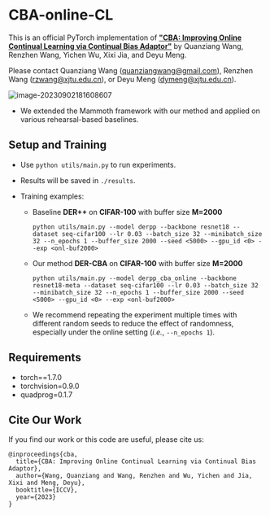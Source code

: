 # CBA-online-CL

This is an official PyTorch implementation of [**"CBA: Improving Online Continual Learning via Continual Bias Adaptor"**](https://arxiv.org/abs/2308.06925) by Quanziang Wang, Renzhen Wang, Yichen Wu, Xixi Jia, and Deyu Meng.

Please contact Quanziang Wang ([quanziangwang@gmail.com](mailto:quanziangwang@gmail.com)), Renzhen Wang ([rzwang@xjtu.edu.cn](mailto:rzwang@xjtu.edu.cn)), or Deyu Meng ([dymeng@xjtu.edu.cn](mailto:dymeng@xjtu.edu.cn)).

![image-20230902181608607](E:\MENG\02_continual_learning\05_classifier\01_code\CBA-online-CL-ICCV23\main_illustration)

* We extended the Mammoth framework with our method and applied on various rehearsal-based baselines.



## Setup and Training

* Use `python utils/main.py` to run experiments.

* Results will be saved in `./results`.

* Training examples:

  * Baseline **DER++** on **CIFAR-100** with buffer size **M=2000**

    `python utils/main.py --model derpp --backbone resnet18 --dataset seq-cifar100 --lr 0.03 --batch_size 32 --minibatch_size 32 --n_epochs 1 --buffer_size 2000 --seed <5000> --gpu_id <0> --exp <onl-buf2000>`

  * Our method **DER-CBA** on **CIFAR-100** with buffer size **M=2000**

    `python utils/main.py --model derpp_cba_online --backbone resnet18-meta --dataset seq-cifar100 --lr 0.03 --batch_size 32 --minibatch_size 32 --n_epochs 1 --buffer_size 2000 --seed <5000> --gpu_id <0> --exp <onl-buf2000>`

  * We recommend repeating the experiment multiple times with different random seeds to reduce the effect of randomness, especially under the online setting (*i.e.*, `--n_epochs 1`).



## Requirements

* torch==1.7.0
* torchvision=0.9.0
* quadprog=0.1.7



## Cite Our Work

If you find our work or this code are useful, please cite us:

```
@inproceedings{cba,
  title={CBA: Improving Online Continual Learning via Continual Bias Adaptor},
  author={Wang, Quanziang and Wang, Renzhen and Wu, Yichen and Jia, Xixi and Meng, Deyu},
  booktitle={ICCV},
  year={2023}
}
```









